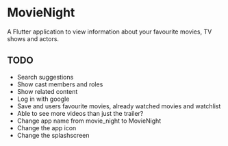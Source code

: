 # MovieNight

A Flutter application to view information about your favourite movies, TV shows and actors.

## TODO
- Search suggestions
- Show cast members and roles
- Show related content
- Log in with google
- Save and users favourite movies, already watched movies and watchlist
- Able to see more videos than just the trailer?
- Change app name from movie_night to MovieNight
- Change the app icon
- Change the splashscreen
